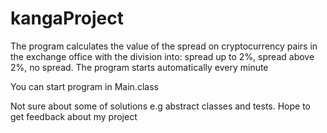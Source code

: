 # kangaProject

The program calculates the value of the spread on cryptocurrency pairs in the exchange office with the division into: spread up to 2%, spread above 2%, no spread. The program starts automatically every minute

You can start program in Main.class

Not sure about some of solutions e.g abstract classes and tests. 
Hope to get feedback about my project
